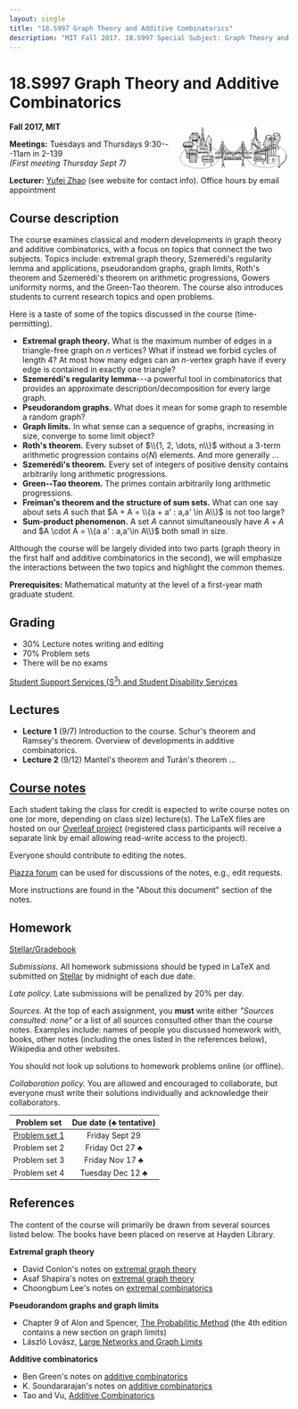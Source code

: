 ```yaml
---
layout: single
title: "18.S997 Graph Theory and Additive Combinatorics"
description: "MIT Fall 2017. 18.S997 Special Subject: Graph Theory and Additive Combinatorics, taught by Yufei Zhao"
---
```


18.S997 Graph Theory and Additive Combinatorics
===============================================

<img src="bridge.png" width="600" height="181" style="float:right; max-width: 40%; height: auto;" class="side"
 title="The bridge between graph theory and additive combinatorics">

**Fall 2017, MIT**

**Meetings:** Tuesdays and Thursdays 9:30---11am in 2-139  
_(First meeting Thursday Sept 7)_

**Lecturer:** [Yufei Zhao](http://yufeizhao.com) (see website for contact info). Office hours by email appointment

## Course description

The course examines classical and modern developments in graph theory and additive combinatorics, with a focus on topics that connect the two subjects. Topics include: extremal graph theory, Szemerédi's regularity lemma and applications, pseudorandom graphs, graph limits, Roth's theorem and Szemerédi's theorem on arithmetic progressions, Gowers uniformity norms, and the Green-Tao theorem. The course also introduces students to current research topics and open problems.

Here is a taste of some of the topics discussed in the course (time-permitting).

- **Extremal graph theory.** What is the maximum number of edges in a triangle-free graph on $n$ vertices? What if instead we forbid cycles of length 4? At most how many edges can an $n$-vertex graph have if every edge is contained in exactly one triangle?
- **Szemerédi's regularity lemma**---a powerful tool in combinatorics that provides an approximate description/decomposition for every large graph.
- **Pseudorandom graphs.** What does it mean for some graph to resemble a random graph?
- **Graph limits.** In what sense can a sequence of graphs, increasing in size, converge to some limit object?
- **Roth's theorem.** Every subset of $\\{1, 2, \dots, n\\}$ without a 3-term arithmetic progression contains $o(N)$ elements. And more generally ...
- **Szemerédi's theorem.** Every set of integers of positive density contains arbitrarily long arithmetic progressions.
- **Green--Tao theorem.** The primes contain arbitrarily long arithmetic progressions.
- **Freiman's theorem and the structure of sum sets.** What can one say about sets $A$ such that $A + A = \\{a + a' : a,a' \in A\\}$ is not too large?
- **Sum-product phenomenon.** A set $A$ cannot simultaneously have $A + A$ and $A \cdot A = \\{a a' : a,a'\in A\\}$ both small in size.

Although the course will be largely divided into two parts (graph theory in the first half and additive combinatorics in the second), we will emphasize the interactions between the two topics and highlight the common themes.

**Prerequisites:** Mathematical maturity at the level of a first-year math graduate student.

## Grading

- 30% Lecture notes writing and editing  
- 70% Problem sets
- There will be no exams

[Student Support Services (S<sup>3</sup>) and Student Disability Services](s3)

## Lectures

- **Lecture 1** (9/7) Introduction to the course. Schur's theorem and Ramsey's theorem. Overview of developments in additive combinatorics.
- **Lecture 2** (9/12) Mantel's theorem and Turán's theorem ...


## [Course notes](https://www.overleaf.com/docs/10882601ffdwmvdgdptp/pdf.pdf)

Each student taking the class for credit is expected to write course notes on one (or more, depending on class size) lecture(s). The LaTeX files are hosted on our [Overleaf project](https://www.overleaf.com/read/qdwqkgfnrkwr) (registered class participants will receive a separate link by email allowing read-write access to the project).

Everyone should contribute to editing the notes.

[Piazza forum](https://piazza.com/mit/fall2017/18s997) can be used for discussions of the notes, e.g., edit requests.

More instructions are found in the "About this document" section of the notes.


## Homework


[Stellar/Gradebook](http://stellar.mit.edu/S/course/18/fa17/18.S997/)

_Submissions._ All homework submissions should be typed in LaTeX and submitted on [Stellar](http://stellar.mit.edu/S/course/18/fa17/18.S997/) by midnight of each due date.

_Late policy._ Late submissions will be penalized by 20% per day.

_Sources._ At the top of each assignment, you **must** write either _"Sources consulted: none"_ or a list of all sources consulted other than the course notes. Examples include: names of people you discussed homework with, books, other notes (including the ones listed in the references below), Wikipedia and other websites.

You should not look up solutions to homework problems online (or offline).

_Collaboration policy._ You are allowed and encouraged to collaborate, but everyone must write their solutions individually and acknowledge their collaborators.



| Problem set | Due date (♣ tentative) |
|:---------------:|:-----------:|
| [Problem set 1](ps1.pdf) | Friday Sept 29
| Problem set 2 | Friday Oct 27 ♣
| Problem set 3 | Friday Nov 17 ♣
| Problem set 4 | Tuesday Dec 12 ♣



## References

The content of the course will primarily be drawn from several sources listed below. The books have been placed on reserve at Hayden Library.

**Extremal graph theory**

- David Conlon's notes on [extremal graph theory](https://www.dpmms.cam.ac.uk/~dc340/Extremal-course.html)
- Asaf Shapira's notes on [extremal graph theory](http://www.math.tau.ac.il/~asafico/ext-graph-theory/notes.pdf)
- Choongbum Lee's notes on [extremal combinatorics](http://math.mit.edu/~cb_lee/18.318/materials.html)

**Pseudorandom graphs and graph limits**

- Chapter 9 of Alon and Spencer, [The Probabilitic Method](https://www.amazon.com/gp/product/1119061954/) (the 4th edition contains a new section on graph limits)
- László Lovász, [Large Networks and Graph Limits](https://www.amazon.com/gp/product/0821890859/)

**Additive combinatorics**

- Ben Green's notes on [additive combinatorics](http://people.maths.ox.ac.uk/greenbj/notes.html)
- K. Soundararajan's notes on [additive combinatorics](http://math.stanford.edu/~ksound/Notes.pdf)
- Tao and Vu, [Additive Combinatorics](https://www.amazon.com/gp/product/0521136563/)

